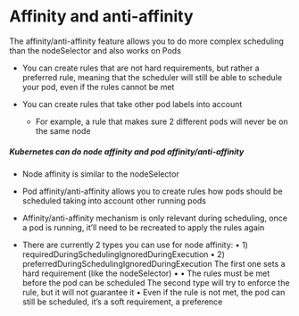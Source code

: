 # Affinity and anti-affinity

The affinity/anti-affinity feature allows you to do more complex scheduling than the nodeSelector and also works on Pods

* You can create rules that are not hard requirements, but rather a preferred rule, meaning that the scheduler will still be able to schedule your pod, even if the rules cannot be met

* You can create rules that take other pod labels into account

  * For example, a rule that makes sure 2 different pods will never be on the same node


##### Kubernetes can do node affinity and pod affinity/anti-affinity
* Node affinity is similar to the nodeSelector
* Pod affinity/anti-affinity allows you to create rules how pods should be
scheduled taking into account other running pods
* Affinity/anti-affinity mechanism is only relevant during scheduling, once a pod is running, it’ll need to be recreated to apply the rules again

* There are currently 2 types you can use for node affinity:
• 1) requiredDuringSchedulingIgnoredDuringExecution
• 2) preferredDuringSchedulingIgnoredDuringExecution
The first one sets a hard requirement (like the nodeSelector)
•
•
The rules must be met before the pod can be scheduled
The second type will try to enforce the rule, but it will not guarantee it
•
Even if the rule is not met, the pod can still be scheduled, it’s a soft
requirement, a preference
